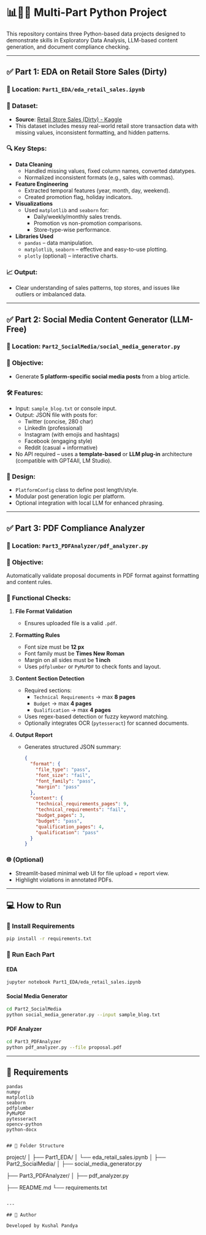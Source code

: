 # 📊📱📄 Multi-Part Python Project

This repository contains three Python-based data projects designed to demonstrate skills in Exploratory Data Analysis, LLM-based content generation, and document compliance checking.

---

## ✅ Part 1: EDA on Retail Store Sales (Dirty)

### 📁 Location: `Part1_EDA/eda_retail_sales.ipynb`

### 📌 Dataset:
- **Source**: [Retail Store Sales (Dirty) - Kaggle](https://www.kaggle.com/datasets/competitions/retail-store-sales-forecasting)
- This dataset includes messy real-world retail store transaction data with missing values, inconsistent formatting, and hidden patterns.

### 🔍 Key Steps:
- **Data Cleaning**
  - Handled missing values, fixed column names, converted datatypes.
  - Normalized inconsistent formats (e.g., sales with commas).
- **Feature Engineering**
  - Extracted temporal features (year, month, day, weekend).
  - Created promotion flag, holiday indicators.
- **Visualizations**
  - Used `matplotlib` and `seaborn` for:
    - Daily/weekly/monthly sales trends.
    - Promotion vs non-promotion comparisons.
    - Store-type-wise performance.
- **Libraries Used**
  - `pandas` – data manipulation.
  - `matplotlib`, `seaborn` – effective and easy-to-use plotting.
  - `plotly` (optional) – interactive charts.

### 📈 Output:
- Clear understanding of sales patterns, top stores, and issues like outliers or imbalanced data.

---

## ✅ Part 2: Social Media Content Generator (LLM-Free)

### 📁 Location: `Part2_SocialMedia/social_media_generator.py`

### 📌 Objective:
- Generate **5 platform-specific social media posts** from a blog article.

### 🛠️ Features:
- Input: `sample_blog.txt` or console input.
- Output: JSON file with posts for:
  - Twitter (concise, 280 char)
  - LinkedIn (professional)
  - Instagram (with emojis and hashtags)
  - Facebook (engaging style)
  - Reddit (casual + informative)
- No API required – uses a **template-based** or **LLM plug-in** architecture (compatible with GPT4All, LM Studio).

### 🧩 Design:
- `PlatformConfig` class to define post length/style.
- Modular post generation logic per platform.
- Optional integration with local LLM for enhanced phrasing.

---

## ✅ Part 3: PDF Compliance Analyzer

### 📁 Location: `Part3_PDFAnalyzer/pdf_analyzer.py`

### 📌 Objective:
Automatically validate proposal documents in PDF format against formatting and content rules.

### 🧪 Functional Checks:
1. **File Format Validation**
   - Ensures uploaded file is a valid `.pdf`.

2. **Formatting Rules**
   - Font size must be **12 px**
   - Font family must be **Times New Roman**
   - Margin on all sides must be **1 inch**
   - Uses `pdfplumber` or `PyMuPDF` to check fonts and layout.

3. **Content Section Detection**
   - Required sections:
     - `Technical Requirements` → max **8 pages**
     - `Budget` → max **4 pages**
     - `Qualification` → max **4 pages**
   - Uses regex-based detection or fuzzy keyword matching.
   - Optionally integrates OCR (`pytesseract`) for scanned documents.

4. **Output Report**
   - Generates structured JSON summary:
     ```json
     {
       "format": {
         "file_type": "pass",
         "font_size": "fail",
         "font_family": "pass",
         "margin": "pass"
       },
       "content": {
         "technical_requirements_pages": 9,
         "technical_requirements": "fail",
         "budget_pages": 3,
         "budget": "pass",
         "qualification_pages": 4,
         "qualification": "pass"
       }
     }
     ```

### 🌐 (Optional)
- Streamlit-based minimal web UI for file upload + report view.
- Highlight violations in annotated PDFs.

---

## 💻 How to Run

### 🔧 Install Requirements
```bash
pip install -r requirements.txt
```

### 🧪 Run Each Part

#### EDA
```bash
jupyter notebook Part1_EDA/eda_retail_sales.ipynb
```

#### Social Media Generator
```bash
cd Part2_SocialMedia
python social_media_generator.py --input sample_blog.txt
```

#### PDF Analyzer
```bash
cd Part3_PDFAnalyzer
python pdf_analyzer.py --file proposal.pdf
```

---

## 🧾 Requirements

```
pandas
numpy
matplotlib
seaborn
pdfplumber
PyMuPDF
pytesseract
opencv-python
python-docx


## 📂 Folder Structure

```
project/
│
├── Part1_EDA/
│   └── eda_retail_sales.ipynb
│
├── Part2_SocialMedia/
│   ├── social_media_generator.py

├── Part3_PDFAnalyzer/
│   ├── pdf_analyzer.py

├── README.md
└── requirements.txt
```

---

## 📢 Author

Developed by Kushal Pandya  
